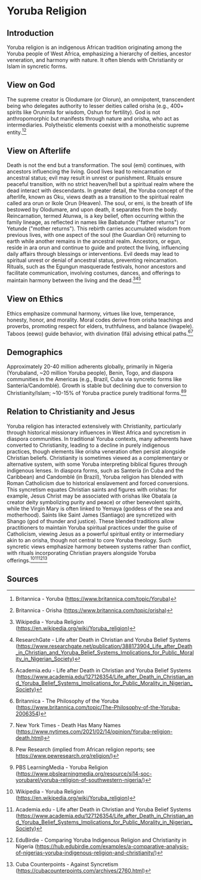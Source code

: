 # Yoruba Religion

## Introduction
Yoruba religion is an indigenous African tradition originating among the Yoruba people of West Africa, emphasizing a hierarchy of deities, ancestor veneration, and harmony with nature. It often blends with Christianity or Islam in syncretic forms.

## View on God
The supreme creator is Olodumare (or Olorun), an omnipotent, transcendent being who delegates authority to lesser deities called orisha (e.g., 400+ spirits like Orunmila for wisdom, Oshun for fertility). God is not anthropomorphic but manifests through nature and orisha, who act as intermediaries. Polytheistic elements coexist with a monotheistic supreme entity.[^11][^12]

## View on Afterlife
Death is not the end but a transformation. The soul (emi) continues, with ancestors influencing the living. Good lives lead to reincarnation or ancestral status; evil may result in unrest or punishment. Rituals ensure peaceful transition, with no strict heaven/hell but a spiritual realm where the dead interact with descendants. In greater detail, the Yoruba concept of the afterlife, known as Oku, views death as a transition to the spiritual realm called ara orun or Ikole Orun (Heaven). The soul, or emi, is the breath of life bestowed by Olodumare, and upon death, it separates from the body. Reincarnation, termed Atunwa, is a key belief, often occurring within the family lineage, as reflected in names like Babatunde ("father returns") or Yetunde ("mother returns"). This rebirth carries accumulated wisdom from previous lives, with one aspect of the soul (the Guardian Ori) returning to earth while another remains in the ancestral realm. Ancestors, or egun, reside in ara orun and continue to guide and protect the living, influencing daily affairs through blessings or interventions. Evil deeds may lead to spiritual unrest or denial of ancestral status, preventing reincarnation. Rituals, such as the Egungun masquerade festivals, honor ancestors and facilitate communication, involving costumes, dances, and offerings to maintain harmony between the living and the dead.[^13][^14][^15]

## View on Ethics
Ethics emphasize communal harmony, virtues like love, temperance, honesty, honor, and morality. Moral codes derive from orisha teachings and proverbs, promoting respect for elders, truthfulness, and balance (iwapele). Taboos (eewo) guide behavior, with divination (Ifá) advising ethical paths.[^16][^17]

## Demographics
Approximately 20-40 million adherents globally, primarily in Nigeria (Yorubaland, ~20 million Yoruba people), Benin, Togo, and diaspora communities in the Americas (e.g., Brazil, Cuba via syncretic forms like Santería/Candomblé). Growth is stable but declining due to conversion to Christianity/Islam; ~10-15% of Yoruba practice purely traditional forms.[^18][^19]

## Relation to Christianity and Jesus
Yoruba religion has interacted extensively with Christianity, particularly through historical missionary influences in West Africa and syncretism in diaspora communities. In traditional Yoruba contexts, many adherents have converted to Christianity, leading to a decline in purely indigenous practices, though elements like orisha veneration often persist alongside Christian beliefs. Christianity is sometimes viewed as a complementary or alternative system, with some Yoruba interpreting biblical figures through indigenous lenses. In diaspora forms, such as Santería (in Cuba and the Caribbean) and Candomblé (in Brazil), Yoruba religion has blended with Roman Catholicism due to historical enslavement and forced conversions. This syncretism equates Christian saints and figures with orishas: for example, Jesus Christ may be associated with orishas like Obatala (a creator deity symbolizing purity and peace) or other benevolent spirits, while the Virgin Mary is often linked to Yemaya (goddess of the sea and motherhood). Saints like Saint James (Santiago) are syncretized with Shango (god of thunder and justice). These blended traditions allow practitioners to maintain Yoruba spiritual practices under the guise of Catholicism, viewing Jesus as a powerful spiritual entity or intermediary akin to an orisha, though not central to core Yoruba theology. Such syncretic views emphasize harmony between systems rather than conflict, with rituals incorporating Christian prayers alongside Yoruba offerings.[^20][^21][^22][^23]

## Sources
[^11]: Britannica - Yoruba (https://www.britannica.com/topic/Yoruba)
[^12]: Britannica - Orisha (https://www.britannica.com/topic/orisha)
[^13]: Wikipedia - Yoruba Religion (https://en.wikipedia.org/wiki/Yoruba_religion)
[^14]: ResearchGate - Life after Death in Christian and Yoruba Belief Systems (https://www.researchgate.net/publication/388173904_Life_after_Death_in_Christian_and_Yoruba_Belief_Systems_Implications_for_Public_Morality_in_Nigerian_Society)
[^15]: Academia.edu - Life after Death in Christian and Yoruba Belief Systems (https://www.academia.edu/127126354/Life_after_Death_in_Christian_and_Yoruba_Belief_Systems_Implications_for_Public_Morality_in_Nigerian_Society)
[^16]: Britannica - The Philosophy of the Yoruba (https://www.britannica.com/topic/The-Philosophy-of-the-Yoruba-2006354)
[^17]: New York Times - Death Has Many Names (https://www.nytimes.com/2021/02/14/opinion/Yoruba-religion-death.html)
[^18]: Pew Research (implied from African religion reports; see https://www.pewresearch.org/religion/)
[^19]: PBS LearningMedia - Yoruba Religion (https://www.pbslearningmedia.org/resource/sj14-soc-yorubarel/yoruba-religion-of-southwestern-nigeria/)
[^20]: Wikipedia - Yoruba Religion (https://en.wikipedia.org/wiki/Yoruba_religion)
[^21]: Academia.edu - Life after Death in Christian and Yoruba Belief Systems (https://www.academia.edu/127126354/Life_after_Death_in_Christian_and_Yoruba_Belief_Systems_Implications_for_Public_Morality_in_Nigerian_Society)
[^22]: EduBirdie - Comparing Yoruba Indigenous Religion and Christianity in Nigeria (https://hub.edubirdie.com/examples/a-comparative-analysis-of-nigerias-yoruba-indigenous-religion-and-christianity/)
[^23]: Cuba Counterpoints - Against Syncretism (https://cubacounterpoints.com/archives/2760.html)
